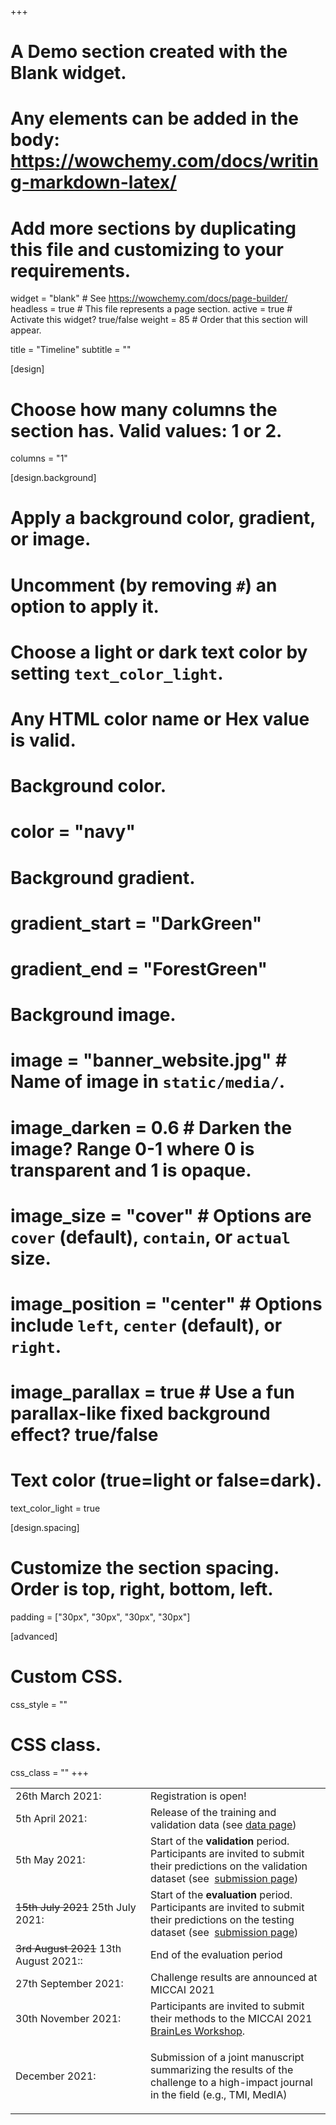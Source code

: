 +++
# A Demo section created with the Blank widget.
# Any elements can be added in the body: https://wowchemy.com/docs/writing-markdown-latex/
# Add more sections by duplicating this file and customizing to your requirements.

widget = "blank"  # See https://wowchemy.com/docs/page-builder/
headless = true  # This file represents a page section.
active = true  # Activate this widget? true/false
weight = 85  # Order that this section will appear.

title = "Timeline"
subtitle = ""

[design]
  # Choose how many columns the section has. Valid values: 1 or 2.
  columns = "1"

[design.background]
  # Apply a background color, gradient, or image.
  #   Uncomment (by removing `#`) an option to apply it.
  #   Choose a light or dark text color by setting `text_color_light`.
  #   Any HTML color name or Hex value is valid.

  # Background color.
  # color = "navy"
  
  # Background gradient.
  # gradient_start = "DarkGreen"
  # gradient_end = "ForestGreen"
  
  # Background image.
  # image = "banner_website.jpg"  # Name of image in `static/media/`.
  # image_darken = 0.6  # Darken the image? Range 0-1 where 0 is transparent and 1 is opaque.
  # image_size = "cover"  #  Options are `cover` (default), `contain`, or `actual` size.
  # image_position = "center"  # Options include `left`, `center` (default), or `right`.
  # image_parallax = true  # Use a fun parallax-like fixed background effect? true/false
  
  # Text color (true=light or false=dark).
  text_color_light = true

[design.spacing]
  # Customize the section spacing. Order is top, right, bottom, left.
  padding = ["30px", "30px", "30px", "30px"]

[advanced]
 # Custom CSS. 
 css_style = ""
 
 # CSS class.
 css_class = ""
+++

<table class="table">
<tbody><tr>
  <td style="width: 200px;">26th March 2021: </td>
  <td>Registration is open!</td>
</tr>
<tr>
  <td>5th April 2021: </td>
  <td>Release of the training and validation data (see <a href="https://crossmoda.grand-challenge.org/Data/" target="_blank">data page</a>)</td>
</tr>
<tr>
  <td>5th May 2021:<br></td>
  <td>Start of the <b>validation</b> period. Participants are invited to submit their predictions on the validation dataset (see&nbsp;&nbsp;<a href="https://crossmoda.grand-challenge.org/evaluation/challenge/submissions/create/" target="_blank">submission page</a>)</td>
</tr>
<tr>
  <td><strike>15th July 2021</strike> 25th July 2021: </td>
  <td>Start of the&nbsp;<b><span style="">evaluation</span></b>&nbsp;period. Participants are invited to submit their predictions on the testing dataset (see&nbsp;&nbsp;<a href="https://crossmoda.grand-challenge.org/submission/" style="" target="_blank">submission page</a>)<br></td>
</tr>
<tr>
  <td><strike>3rd August 2021</strike> 13th August 2021:: </td>
  <td>End of the evaluation period </td>
</tr>
<tr>
  <td>27th September 2021: </td>
  <td>Challenge results are announced at MICCAI 2021</td>
</tr>
<tr>
  <td>30th November 2021: </td>
  <td>Participants are invited to submit their methods to the MICCAI 2021 <a href="http://www.brainlesion-workshop.org/" style="" target="_blank">BrainLes Workshop</a>. 
</td></tr>
<tr>
  <td>December 2021: </td>
  <td><p>Submission of a joint manuscript summarizing the results of the challenge to a high-impact journal in the field (e.g., TMI, MedIA)</p></td>
</tr>
</tbody></table>


<!-- The Wowchemy **Academic Resumé Template** for Hugo empowers you to create your job-winning online resumé and showcase your academic publications.

[Check out the latest demo](https://academic-demo.netlify.app) of what you'll get in less than 10 minutes, or [view the showcase](https://wowchemy.com/user-stories/).

[**Wowchemy**](https://wowchemy.com) makes it easy to create a beautiful website for free. Edit your site in Markdown, Jupyter, or RStudio (via Blogdown), generate it with Hugo, and deploy with GitHub or Netlify. Customize anything on your site with widgets, themes, and language packs.

- 👉 [**Get Started**](https://wowchemy.com/docs/install/)
- 📚 [View the **documentation**](https://wowchemy.com/docs/)
- 💬 [Chat with the **Wowchemy community**](https://discord.gg/z8wNYzb) or [**Hugo community**](https://discourse.gohugo.io)
- 🐦 Twitter: [@wowchemy](https://twitter.com/wowchemy) [@GeorgeCushen](https://twitter.com/GeorgeCushen) [#MadeWithWowchemy](https://twitter.com/search?q=(%23MadeWithWowchemy%20OR%20%23MadeWithAcademic)&src=typed_query)
- 💡 [Request a **feature** or report a **bug** for _Wowchemy_](https://github.com/wowchemy/wowchemy-hugo-modules/issues)
- ⬆️ **Updating Wowchemy?** View the [Update Guide](https://wowchemy.com/docs/update/) and [Release Notes](https://wowchemy.com/updates/)

## Crowd-funded open-source software

To help us develop this template and software sustainably under the MIT license, we ask all individuals and businesses that use it to help support its ongoing maintenance and development via sponsorship.

### [❤️ Click here to unlock rewards with sponsorship](https://wowchemy.com/plans/)

## You're looking at a Wowchemy _widget_

{{% callout note %}}
This homepage section is an example of adding [elements](https://sourcethemes.com/academic/docs/writing-markdown-latex/) to the [*Blank* widget](https://sourcethemes.com/academic/docs/widgets/).

Backgrounds can be applied to any section. Here, the *background* option is set give a *color gradient*.

**To remove this section, delete `content/home/demo.md`.**
{{% /callout %}}

## Get inspired

[Check out the Markdown files](https://github.com/wowchemy/starter-academic/tree/master/exampleSite) which power the [Academic Demo](https://academic-demo.netlify.app), or [view the showcase](https://wowchemy.com/user-stories/). -->
